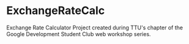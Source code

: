 # ExchangeRateCalc

Exchange Rate Calculator Project created during TTU's chapter of the Google Development Student Club web workshop series.
